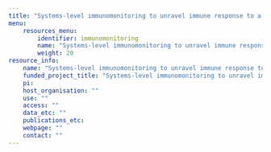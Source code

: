 ```yaml
---
title: "Systems-level immunomonitoring to unravel immune response to a novel pathogen"
menu:
    resources_menu:
        identifier: immunomonitoring
        name: "Systems-level immunomonitoring to unravel immune response to a novel pathogen"
        weight: 20
resource_info:
    name: "Systems-level immunomonitoring to unravel immune response to a novel pathogen"
    funded_project_title: "Systems-level immunomonitoring to unravel immune response to a novel pathogen"
    pi:
    host_organisation: ""
    use: ""
    access: ""
    data_etc: ""
    publications_etc:
    webpage: ""
    contact: ""
---
```

